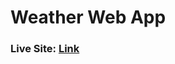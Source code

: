 # Weather Web App

### Live Site: [Link](https://kanurisathvika.github.io/FSJS2.0/Mini%20Projects/Weather%20Web%20App/index.html)

